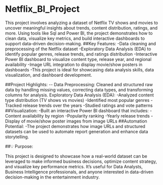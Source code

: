 # Netflix_BI_Project
This project involves analyzing a dataset of Netflix TV shows and movies to uncover meaningful insights about trends, content distribution, ratings, and more. Using tools like Sql and Power BI, the project demonstrates how to clean data, visualize key metrics, and build interactive dashboards to support data-driven decision-making.
##Key Features:
-Data cleaning and preprocessing of the Netflix dataset
-Exploratory Data Analysis (EDA) to identify popular genres, release trends, and ratings distribution
-Interactive Power BI dashboard to visualize content type, release year, and regional availability
-Image URL integration to display movie/show posters in dashboards
-This project is ideal for showcasing data analysis skills, data visualization, and dashboard development.

##Project Highlights:
-- Data Preprocessing: Cleaned and structured raw data by handling missing values, correcting data types, and transforming columns for analysis.
Exploratory Data Analysis (EDA):
-Analyzed content type distribution (TV shows vs movies)
-Identified most popular genres
-Tracked release trends over the years
-Studied ratings and vote patterns
##Visualization:
-Built an interactive Power BI dashboard that includes:
-Content availability by region
-Popularity ranking
-Yearly release trends
-Display of movie/show poster images from image URLs
##Automation Potential:
-The project demonstrates how image URLs and structured datasets can be used to automate report generation and enhance data storytelling.

##💡 Purpose:

This project is designed to showcase how a real-world dataset can be leveraged to make informed business decisions, optimize content strategy, and visualize key performance metrics.
It’s useful for Data Analysts, Business Intelligence professionals, and anyone interested in data-driven decision-making in the entertainment industry.
